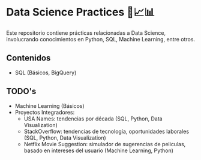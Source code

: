 # Data Science Practices 🤖📈📊

Este repositorio contiene prácticas relacionadas a Data Science, involucrando conocimientos en Python, SQL, Machine Learning, entre otros.


## Contenidos
- SQL (Básicos, BigQuery)

## TODO's
- Machine Learning (Básicos)
- Proyectos Integradores:
    - USA Names: tendencias por década (SQL, Python, Data Visualization) 
    - StackOverflow: tendencias de tecnología, oportunidades laborales (SQL, Python, Data Visualization)
    - Netflix Movie Suggestion: simulador de sugerencias de peliculas, basado en intereses del usuario (Machine Learning, Python)
